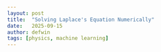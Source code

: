 ```yaml
---
layout: post
title:  "Solving Laplace's Equation Numerically"
date:   2025-09-15 
author: defwin
tags: [physics, machine learning]
---
```


